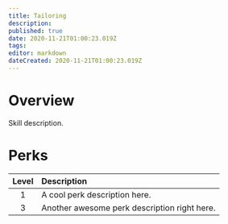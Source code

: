 ```yaml
---
title: Tailoring
description: 
published: true
date: 2020-11-21T01:00:23.019Z
tags: 
editor: markdown
dateCreated: 2020-11-21T01:00:23.019Z
---
```


# Overview
Skill description.
# Perks
| Level | Description |
|:-:|:-|
|1| A cool perk description here. |
|3| Another awesome perk description right here. |